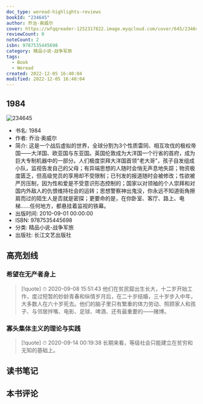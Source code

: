 ```yaml
---
doc_type: weread-highlights-reviews
bookId: "234645"
author: 乔治·奥威尔
cover: https://wfqqreader-1252317822.image.myqcloud.com/cover/645/234645/t7_234645.jpg
reviewCount: 0
noteCount: 2
isbn: 9787535445698
category: 精品小说-战争军旅
tags:
  - Book
  - Weread
created: 2022-12-05 16:40:04
modified: 2022-12-05 16:40:04
---
```


## 1984

![234645](https://wfqqreader-1252317822.image.myqcloud.com/cover/645/234645/t7_234645.jpg)
- 书名: 1984
- 作者: 乔治·奥威尔
- 简介: 这是一个战后虚拟的世界，全球分割为3个性质雷同、相互攻伐的极权帝国——大洋国、欧亚国与东亚国。英国伦敦成为大洋国一个行省的首府，成为巨大专制机器中的一部分。人们极度崇拜大洋国首领“老大哥”，孩子自发组成小队，监视告发自己的父母；有异端思想的人随时会悄无声息地失踪；物资极度匮乏，但高级党员的享用却不受限制；已刊发的报道随时会被修改；性欲被严厉压制，因为性和爱是不受意识形态控制的；国家以对领袖的个人崇拜和对国内外敌人的仇恨维持社会的运转；思想警察神出鬼没，你永远不知道街角擦肩而过的陌生人是否就是密探；更要命的是，在你卧室、客厅、路上、电梯……任何地方，都悬挂着监视的铁幕。
- 出版时间: 2010-09-01 00:00:00
- ISBN: 9787535445698
- 分类: 精品小说-战争军旅
- 出版社: 长江文艺出版社

## 高亮划线

### 希望在无产者身上


> [!quote] ⏱ 2020-09-08 15:51:43
> 他们在贫民窟出生长大，十二岁开始工作，度过短暂的妙龄青春和纵情岁月后，在二十岁结婚，三十岁步入中年，大多数人在六十岁死去。他们的脑子里只有繁重的体力劳动、照顾家人和孩子、与邻居拌嘴、电影、足球、啤酒、还有最重要的——赌博。
 


### 寡头集体主义的理论与实践


> [!quote] ⏱ 2020-09-14 00:19:38
> 长期来看，等级社会只能建立在贫穷和无知的基础上。
 



## 读书笔记


## 本书评论

